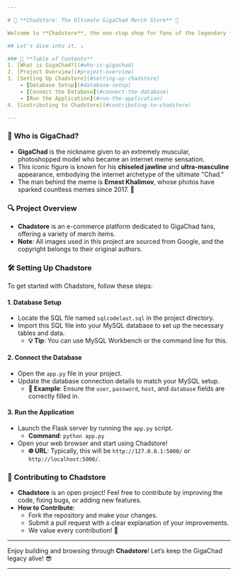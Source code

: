 ```yaml
---

# 💪 **Chadstore: The Ultimate GigaChad Merch Store** 💪

Welcome to **Chadstore**, the one-stop shop for fans of the legendary **Gigachad**! Whether you're here to show your admiration or to support the GigaChad movement, we've got you covered with the coolest merch. 🕶️

## Let's dive into it. ⤵️

### 📜 **Table of Contents**
1. [What is GigaChad?](#who-is-gigachad)
2. [Project Overview](#project-overview)
3. [Setting Up Chadstore](#setting-up-chadstore)
    - [Database Setup](#database-setup)
    - [Connect the Database](#connect-the-database)
    - [Run the Application](#run-the-application)
4. [Contributing to Chadstore](#contributing-to-chadstore)

---
```


### 🤔 **Who is GigaChad?**
- **GigaChad** is the nickname given to an extremely muscular, photoshopped model who became an internet meme sensation.
- This iconic figure is known for his **chiseled jawline** and **ultra-masculine** appearance, embodying the internet archetype of the ultimate "Chad."
- The man behind the meme is **Ernest Khalimov**, whose photos have sparked countless memes since 2017. 📸

### 🔍 **Project Overview**
- **Chadstore** is an e-commerce platform dedicated to GigaChad fans, offering a variety of merch items.
- **Note**: All images used in this project are sourced from Google, and the copyright belongs to their original authors.

### 🛠️ **Setting Up Chadstore**
To get started with Chadstore, follow these steps:

#### 1. **Database Setup**
   - Locate the SQL file named `sqlcodelast.sql` in the project directory.
   - Import this SQL file into your MySQL database to set up the necessary tables and data.
     - **💡 Tip**: You can use MySQL Workbench or the command line for this.

#### 2. **Connect the Database**
   - Open the `app.py` file in your project.
   - Update the database connection details to match your MySQL setup.
     - **🔗 Example**: Ensure the `user`, `password`, `host`, and `database` fields are correctly filled in.

#### 3. **Run the Application**
   - Launch the Flask server by running the `app.py` script.
     - **Command**: `python app.py`
   - Open your web browser and start using Chadstore!
     - **🌐 URL**: Typically, this will be `http://127.0.0.1:5000/` or `http://localhost:5000/`.

### 🤝 **Contributing to Chadstore**
- **Chadstore** is an open project! Feel free to contribute by improving the code, fixing bugs, or adding new features.
- **How to Contribute**:
  - Fork the repository and make your changes.
  - Submit a pull request with a clear explanation of your improvements.
  - We value every contribution! 💯

---

Enjoy building and browsing through **Chadstore**! Let’s keep the GigaChad legacy alive! 😎

---
